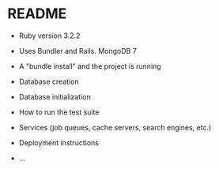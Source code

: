 # README

* Ruby version 3.2.2

* Uses Bundler and Rails. MongoDB 7

* A "bundle install" and the project is running

* Database creation

* Database initialization

* How to run the test suite

* Services (job queues, cache servers, search engines, etc.)

* Deployment instructions

* ...
